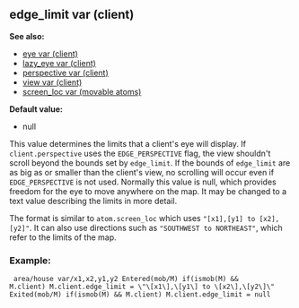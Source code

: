 ## edge_limit var (client)
**See also:**
*   [eye var (client)](/client/var/eye)
*   [lazy_eye var (client)](/client/var/lazy_eye)
*   [perspective var (client)](/client/var/perspective)
*   [view var (client)](/client/var/view)
*   [screen_loc var (movable atoms)](/atom/movable/var/screen_loc)
<!-- -->
**Default value:**
*   null


This value determines the limits that a client\'s eye will
display. If `client.perspective` uses the `EDGE_PERSPECTIVE` flag, the
view shouldn\'t scroll beyond the bounds set by `edge_limit`. If the
bounds of `edge_limit` are as big as or smaller than the client\'s view,
no scrolling will occur even if `EDGE_PERSPECTIVE` is not used. Normally
this value is null, which provides freedom for the eye to move anywhere
on the map. It may be changed to a text value describing the limits in
more detail. 

The format is similar to `atom.screen_loc` which
uses `"[x1],[y1] to [x2],[y2]"`. It can also use directions such as
`"SOUTHWEST to NORTHEAST"`, which refer to the limits of the map.
### Example:

```
 area/house var/x1,x2,y1,y2 Entered(mob/M) if(ismob(M) &&
M.client) M.client.edge_limit = \"\[x1\],\[y1\] to \[x2\],\[y2\]\"
Exited(mob/M) if(ismob(M) && M.client) M.client.edge_limit = null

```
